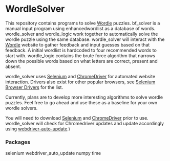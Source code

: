 # WordleSolver

This repository contains programs to solve [Wordle](https://www.nytimes.com/games/wordle/index.html) puzzles.  bf_solver is a manual input program using enhancedwordlist as a database of words.  wordle_solver and wordle_logic work together to automatically solve the wordle puzzle using the same database.  wordle_solver will interact with the [Wordle](https://www.nytimes.com/games/wordle/index.html) website to gather feedback and input guesses based on that feedback.  A initial wordlist is hardcoded to four recommended words to start with.  wordle_logic contains the brute force algorithm that narrows down the possible words based on what letters are correct, present and absent.  

wordle_solver uses [Selenium](https://www.selenium.dev/) and [ChromeDriver](https://chromedriver.chromium.org/downloads) for automated website interaction. Drivers also exist for other popular browsers, see [Selenium Browser Drivers](https://www.selenium.dev/documentation/webdriver/getting_started/install_drivers/) for the list.

Currently, plans are to develop more interesting algorithms to solve wordle puzzles.  Feel free to go ahead and use these as a baseline for your own wordle solvers.

You will need to download [Selenium](https://www.selenium.dev/) and [ChromeDriver](https://chromedriver.chromium.org/downloads) prior to use.  wordle_solver will check for Chromedriver updates and update accordingly using [webdriver-auto-update](https://pypi.org/project/webdriver-auto-update/).\

### Packages
selenium
webdriver_auto_update
numpy
time
